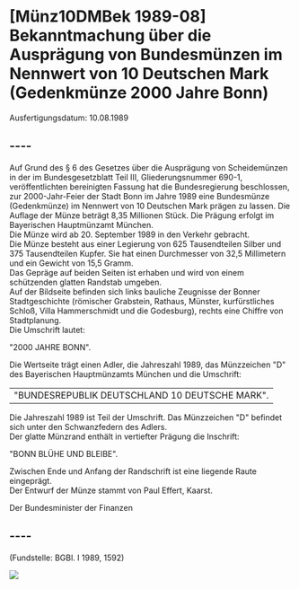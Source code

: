 # [Münz10DMBek 1989-08] Bekanntmachung über die Ausprägung von Bundesmünzen im Nennwert von 10 Deutschen Mark (Gedenkmünze 2000 Jahre Bonn)

Ausfertigungsdatum: 10.08.1989

 

## ----

Auf Grund des § 6 des Gesetzes über die Ausprägung von Scheidemünzen in der im Bundesgesetzblatt Teil III, Gliederungsnummer 690-1, veröffentlichten bereinigten Fassung hat die Bundesregierung beschlossen, zur 2000-Jahr-Feier der Stadt Bonn im Jahre 1989 eine Bundesmünze (Gedenkmünze) im Nennwert von 10 Deutschen Mark prägen zu lassen. Die Auflage der Münze beträgt 8,35 Millionen Stück. Die Prägung erfolgt im Bayerischen Hauptmünzamt München.  
Die Münze wird ab 20. September 1989 in den Verkehr gebracht.  
Die Münze besteht aus einer Legierung von 625 Tausendteilen Silber und 375 Tausendteilen Kupfer. Sie hat einen Durchmesser von 32,5 Millimetern und ein Gewicht von 15,5 Gramm.  
Das Gepräge auf beiden Seiten ist erhaben und wird von einem schützenden glatten Randstab umgeben.  
Auf der Bildseite befinden sich links bauliche Zeugnisse der Bonner Stadtgeschichte (römischer Grabstein, Rathaus, Münster, kurfürstliches Schloß, Villa Hammerschmidt und die Godesburg), rechts eine Chiffre von Stadtplanung.  
Die Umschrift lautet:

  
  
  
"2000 JAHRE BONN".

Die Wertseite trägt einen Adler, die Jahreszahl 1989, das Münzzeichen "D" des Bayerischen Hauptmünzamts München und die Umschrift:  

|                                                |
|:-----------------------------------------------|
| "BUNDESREPUBLIK DEUTSCHLAND 10 DEUTSCHE MARK". |

  
Die Jahreszahl 1989 ist Teil der Umschrift. Das Münzzeichen "D" befindet sich unter den Schwanzfedern des Adlers.  
Der glatte Münzrand enthält in vertiefter Prägung die Inschrift:

  
  
  
"BONN BLÜHE UND BLEIBE".

Zwischen Ende und Anfang der Randschrift ist eine liegende Raute eingeprägt.  
Der Entwurf der Münze stammt von Paul Effert, Kaarst.  
  
Der Bundesminister der Finanzen


## ----

  
(Fundstelle: BGBl. I 1989, 1592)

  
  
![](../normengrafiken/bgbl1_1989/j1592_0010.jpg)  
  
